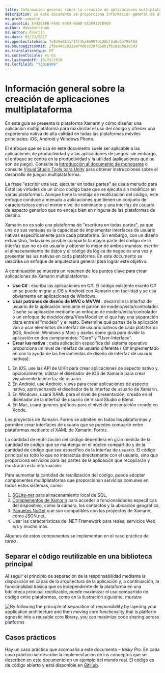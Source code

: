 ```yaml
---
title: Información general sobre la creación de aplicaciones multiplataforma
description: En este documento se proporciona información general de alto nivel sobre la creación de aplicaciones multiplataforma. Describe el valor de, modelos C#de diseño como MVC/MVVM y ius nativas.
ms.prod: xamarin
ms.assetid: E442EEFB-FA9C-40E9-9668-5A3F915C8400
author: davidortinau
ms.author: daortin
ms.date: 03/23/2017
ms.openlocfilehash: 7d839e0141f14f4ba86897b128bf2a8c0a79548d
ms.sourcegitcommit: 2fbe4932a319af4ebc829f65eb1fb1816ba305d3
ms.translationtype: MT
ms.contentlocale: es-ES
ms.lasthandoff: 10/29/2019
ms.locfileid: "73016909"
---
```

# <a name="building-cross-platform-applications-overview"></a>Información general sobre la creación de aplicaciones multiplataforma

En esta guía se presenta la plataforma Xamarin y cómo diseñar una aplicación multiplataforma para maximizar el uso del código y ofrecer una experiencia nativa de alta calidad en todas las plataformas móviles principales: iOS, Android y Windows Phone.

El enfoque que se usa en este documento suele ser aplicable a las aplicaciones de productividad y a las aplicaciones de juegos. sin embargo, el enfoque se centra en la productividad y la utilidad (aplicaciones que no son de juego). Consulte la [Introducción al documento de monogame](~/graphics-games/monogame/introduction/index.md) o consulte [Visual Studio Tools para Unity](https://docs.microsoft.com/visualstudio/cross-platform/visual-studio-tools-for-unity) para obtener instrucciones sobre el desarrollo de juegos multiplataforma.

La frase "escribir una vez, ejecutar en todas partes" se usa a menudo para Extol las virtudes de un único código base que se ejecuta sin modificar en varias plataformas. Aunque tiene la ventaja de reutilización del código, este enfoque conduce a menudo a aplicaciones que tienen un conjunto de características con el menor nivel de nominador y una interfaz de usuario de aspecto genérico que no encaja bien en ninguna de las plataformas de destino.

Xamarin no es solo una plataforma de "escritura en todas partes", ya que una de sus ventajas es la capacidad de implementar interfaces de usuario nativas específicamente para cada plataforma. Sin embargo, con un diseño exhaustivo, todavía es posible compartir la mayor parte del código de la interfaz que no es de usuario y obtener lo mejor de ambos mundos: escribir el almacenamiento de datos y el código de lógica de negocios una vez y presentar las ius nativas en cada plataforma. En este documento se describe un enfoque de arquitectura general para lograr este objetivo.

A continuación se muestra un resumen de los puntos clave para crear aplicaciones de Xamarin multiplataforma:

- **Use C#**  : escriba las aplicaciones en C#. El código existente escrito C# en se puede migrar a iOS y Android con Xamarin con facilidad y se usa obviamente en aplicaciones de Windows.
- **Usar patrones de diseño de MVC o MVVM** : desarrolle la interfaz de usuario de la aplicación mediante el patrón de modelo/vista/controlador. Diseñe su aplicación mediante un enfoque de modelo/vista/controlador o un enfoque de modelo/vista/ViewModel en el que hay una separación clara entre el "modelo" y el resto. Determine qué partes de la aplicación van a usar elementos de interfaz de usuario nativos de cada plataforma (iOS, Android, Windows y Mac) y úselas como guía para dividir la aplicación en dos componentes: "Core" y "User-Interface".
- **Crear ius nativa** : cada aplicación específica del sistema operativo proporciona un nivel de interfaz de usuario diferente ( C# implementado en con la ayuda de las herramientas de diseño de interfaz de usuario nativas):

1. En iOS, use las API de UIKit para crear aplicaciones de aspecto nativo y, opcionalmente, utilizar el diseñador de iOS de Xamarin para crear visualmente la interfaz de usuario.
1. En Android, use Android. views para crear aplicaciones de aspecto nativo, aprovechando el diseñador de la interfaz de usuario de Xamarin.
1. En Windows, usará XAML para el nivel de presentación, creado en el diseñador de la interfaz de usuario de Visual Studio o Blend.
1. En Mac, usará guiones gráficos para el nivel de presentación creado en Xcode.

Los proyectos de Xamarin. Forms se admiten en todas las plataformas y permiten crear interfaces de usuario que se pueden compartir entre plataformas mediante el XAML de Xamarin. Forms. 

La cantidad de reutilización del código dependerá en gran medida de la cantidad de código que se mantenga en el núcleo compartido y de la cantidad de código que sea específico de la interfaz de usuario. El código principal es todo lo que no interactúa directamente con el usuario, sino que proporciona servicios para las partes de la aplicación que recopilarán y mostrarán esta información.

Para aumentar la cantidad de reutilización del código, puede adoptar componentes multiplataforma que proporcionan servicios comunes en todos estos sistemas, como:

1. [SQLite-net](https://www.nuget.org/packages/sqlite-net-pcl/) para almacenamiento local de SQL,
1. [Complementos de Xamarin](https://xamarin.com/plugins) para acceder a funcionalidades específicas del dispositivo, como la cámara, los contactos y la ubicación geográfica,
1. [Paquetes NuGet](https://nuget.org) que son compatibles con los proyectos de Xamarin, como [JSON.net](https://www.nuget.org/packages/Newtonsoft.Json/),
1. Usar las características de .NET Framework para redes, servicios Web, e/s y mucho más.

Algunos de estos componentes se implementan en el caso práctico de *tarea* .

 <a name="Separate_Reusable_Code_into_a_Core_Library" />

## <a name="separate-reusable-code-into-a-core-library"></a>Separar el código reutilizable en una biblioteca principal

Al seguir el principio de separación de la responsabilidad mediante la disposición en capas de la arquitectura de la aplicación y, a continuación, la funcionalidad básica que es independiente de la plataforma en una biblioteca principal reutilizable, puede maximizar el uso compartido de código entre plataformas, como en la ilustración siguiente. muestra

 ![](overview-images/layers2.png "By following the principle of separation of responsibility by layering your application architecture and then moving core functionality that is platform agnostic into a reusable core library, you can maximize code sharing across platforms")

 <a name="Case_Studies" />

## <a name="case-studies"></a>Casos prácticos

Hay un caso práctico que acompaña a este documento – *tasky Pro*. En cada caso práctico se describe la implementación de los conceptos que se describen en este documento en un ejemplo del mundo real. El código es de código abierto y está disponible en [GitHub](https://github.com/xamarin/mobile-samples/).
